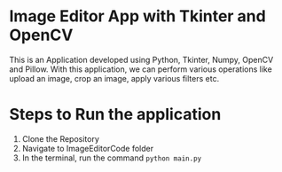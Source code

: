 # Image Editor App with Tkinter and OpenCV 

This is an Application developed using Python, Tkinter, Numpy, OpenCV and Pillow. With this application, we can perform various operations like upload an image, crop an image, apply various filters etc.

# Steps to Run the application
1. Clone the Repository
2. Navigate to ImageEditorCode folder
3. In the terminal, run the command ```python main.py```
